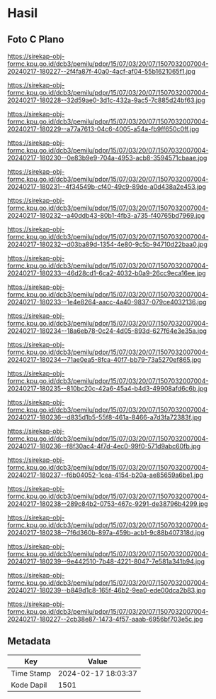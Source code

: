 # Hasil

## Foto C Plano

https://sirekap-obj-formc.kpu.go.id/dcb3/pemilu/pdpr/15/07/03/20/07/1507032007004-20240217-180227--2f4fa87f-40a0-4acf-af04-55b1621065f1.jpg

https://sirekap-obj-formc.kpu.go.id/dcb3/pemilu/pdpr/15/07/03/20/07/1507032007004-20240217-180228--32d59ae0-3d1c-432a-9ac5-7c885d24bf63.jpg

https://sirekap-obj-formc.kpu.go.id/dcb3/pemilu/pdpr/15/07/03/20/07/1507032007004-20240217-180229--a77a7613-04c6-4005-a54a-fb9ff650c0ff.jpg

https://sirekap-obj-formc.kpu.go.id/dcb3/pemilu/pdpr/15/07/03/20/07/1507032007004-20240217-180230--0e83b9e9-704a-4953-acb8-3594571cbaae.jpg

https://sirekap-obj-formc.kpu.go.id/dcb3/pemilu/pdpr/15/07/03/20/07/1507032007004-20240217-180231--4f34549b-cf40-49c9-89de-a0d438a2e453.jpg

https://sirekap-obj-formc.kpu.go.id/dcb3/pemilu/pdpr/15/07/03/20/07/1507032007004-20240217-180232--a40ddb43-80b1-4fb3-a735-f40765bd7969.jpg

https://sirekap-obj-formc.kpu.go.id/dcb3/pemilu/pdpr/15/07/03/20/07/1507032007004-20240217-180232--d03ba89d-1354-4e80-9c5b-94710d22baa0.jpg

https://sirekap-obj-formc.kpu.go.id/dcb3/pemilu/pdpr/15/07/03/20/07/1507032007004-20240217-180233--46d28cd1-6ca2-4032-b0a9-26cc9eca16ee.jpg

https://sirekap-obj-formc.kpu.go.id/dcb3/pemilu/pdpr/15/07/03/20/07/1507032007004-20240217-180233--1e4e8264-aacc-4a40-9837-079ce4032136.jpg

https://sirekap-obj-formc.kpu.go.id/dcb3/pemilu/pdpr/15/07/03/20/07/1507032007004-20240217-180234--18a6eb78-0c24-4d05-893d-627f64e3e35a.jpg

https://sirekap-obj-formc.kpu.go.id/dcb3/pemilu/pdpr/15/07/03/20/07/1507032007004-20240217-180234--71ae0ea5-8fca-40f7-bb79-73a5270ef865.jpg

https://sirekap-obj-formc.kpu.go.id/dcb3/pemilu/pdpr/15/07/03/20/07/1507032007004-20240217-180235--810bc20c-42a6-45a4-b4d3-49908afd6c6b.jpg

https://sirekap-obj-formc.kpu.go.id/dcb3/pemilu/pdpr/15/07/03/20/07/1507032007004-20240217-180236--d835d1b5-55f8-461a-8466-a7d3fa72383f.jpg

https://sirekap-obj-formc.kpu.go.id/dcb3/pemilu/pdpr/15/07/03/20/07/1507032007004-20240217-180236--f8f30ac4-4f7d-4ec0-99f0-571d9abc60fb.jpg

https://sirekap-obj-formc.kpu.go.id/dcb3/pemilu/pdpr/15/07/03/20/07/1507032007004-20240217-180237--f6b04052-1cea-4154-b20a-ae85659a6be1.jpg

https://sirekap-obj-formc.kpu.go.id/dcb3/pemilu/pdpr/15/07/03/20/07/1507032007004-20240217-180238--289c84b2-0753-467c-9291-de38796b4299.jpg

https://sirekap-obj-formc.kpu.go.id/dcb3/pemilu/pdpr/15/07/03/20/07/1507032007004-20240217-180238--7f6d360b-897a-459b-acb1-9c88b407318d.jpg

https://sirekap-obj-formc.kpu.go.id/dcb3/pemilu/pdpr/15/07/03/20/07/1507032007004-20240217-180239--9e442510-7b48-4221-8047-7e581a341b94.jpg

https://sirekap-obj-formc.kpu.go.id/dcb3/pemilu/pdpr/15/07/03/20/07/1507032007004-20240217-180239--b849d1c8-165f-46b2-9ea0-ede00dca2b83.jpg

https://sirekap-obj-formc.kpu.go.id/dcb3/pemilu/pdpr/15/07/03/20/07/1507032007004-20240217-180227--2cb38e87-1473-4f57-aaab-6956bf703e5c.jpg


## Metadata

| Key        | Value               |
| ---------- | ------------------- |
| Time Stamp | 2024-02-17 18:03:37 |
| Kode Dapil | 1501                |



